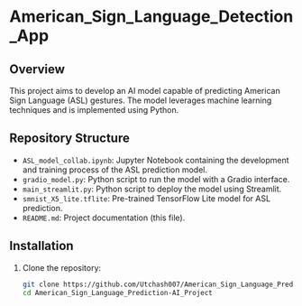 # American_Sign_Language_Detection_App

## Overview

This project aims to develop an AI model capable of predicting American Sign Language (ASL) gestures. The model leverages machine learning techniques and is implemented using Python.

## Repository Structure

- `ASL_model_collab.ipynb`: Jupyter Notebook containing the development and training process of the ASL prediction model.
- `gradio_model.py`: Python script to run the model with a Gradio interface.
- `main_streamlit.py`: Python script to deploy the model using Streamlit.
- `smnist_X5_lite.tflite`: Pre-trained TensorFlow Lite model for ASL prediction.
- `README.md`: Project documentation (this file).

## Installation

1. Clone the repository:
   ```bash
   git clone https://github.com/Utchash007/American_Sign_Language_Prediction-AI_Project.git
   cd American_Sign_Language_Prediction-AI_Project
   ```
